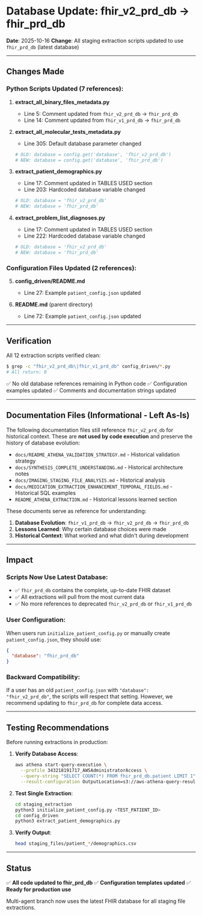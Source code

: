# Database Update: fhir_v2_prd_db → fhir_prd_db

**Date**: 2025-10-16
**Change**: All staging extraction scripts updated to use `fhir_prd_db` (latest database)

---

## Changes Made

### Python Scripts Updated (7 references):

1. **extract_all_binary_files_metadata.py**
   - Line 5: Comment updated from `fhir_v2_prd_db` → `fhir_prd_db`
   - Line 14: Comment updated from `fhir_v1_prd_db` → `fhir_prd_db`

2. **extract_all_molecular_tests_metadata.py**
   - Line 305: Default database parameter changed
   ```python
   # OLD: database = config.get('database', 'fhir_v2_prd_db')
   # NEW: database = config.get('database', 'fhir_prd_db')
   ```

3. **extract_patient_demographics.py**
   - Line 17: Comment updated in TABLES USED section
   - Line 203: Hardcoded database variable changed
   ```python
   # OLD: database = 'fhir_v2_prd_db'
   # NEW: database = 'fhir_prd_db'
   ```

4. **extract_problem_list_diagnoses.py**
   - Line 17: Comment updated in TABLES USED section
   - Line 222: Hardcoded database variable changed
   ```python
   # OLD: database = 'fhir_v2_prd_db'
   # NEW: database = 'fhir_prd_db'
   ```

### Configuration Files Updated (2 references):

5. **config_driven/README.md**
   - Line 27: Example `patient_config.json` updated

6. **README.md** (parent directory)
   - Line 72: Example `patient_config.json` updated

---

## Verification

All 12 extraction scripts verified clean:
```bash
$ grep -c "fhir_v2_prd_db\|fhir_v1_prd_db" config_driven/*.py
# All return: 0
```

✅ No old database references remaining in Python code
✅ Configuration examples updated
✅ Comments and documentation strings updated

---

## Documentation Files (Informational - Left As-Is)

The following documentation files still reference `fhir_v2_prd_db` for historical context. These are **not used by code execution** and preserve the history of database evolution:

- `docs/README_ATHENA_VALIDATION_STRATEGY.md` - Historical validation strategy
- `docs/SYNTHESIS_COMPLETE_UNDERSTANDING.md` - Historical architecture notes
- `docs/IMAGING_STAGING_FILE_ANALYSIS.md` - Historical analysis
- `docs/MEDICATION_EXTRACTION_ENHANCEMENT_TEMPORAL_FIELDS.md` - Historical SQL examples
- `README_ATHENA_EXTRACTION.md` - Historical lessons learned section

These documents serve as reference for understanding:
1. **Database Evolution**: `fhir_v1_prd_db` → `fhir_v2_prd_db` → `fhir_prd_db`
2. **Lessons Learned**: Why certain database choices were made
3. **Historical Context**: What worked and what didn't during development

---

## Impact

### Scripts Now Use Latest Database:
- ✅ `fhir_prd_db` contains the complete, up-to-date FHIR dataset
- ✅ All extractions will pull from the most current data
- ✅ No more references to deprecated `fhir_v2_prd_db` or `fhir_v1_prd_db`

### User Configuration:
When users run `initialize_patient_config.py` or manually create `patient_config.json`, they should use:
```json
{
  "database": "fhir_prd_db"
}
```

### Backward Compatibility:
If a user has an old `patient_config.json` with `"database": "fhir_v2_prd_db"`, the scripts will respect that setting. However, we recommend updating to `fhir_prd_db` for complete data access.

---

## Testing Recommendations

Before running extractions in production:

1. **Verify Database Access**:
   ```bash
   aws athena start-query-execution \
     --profile 343218191717_AWSAdministratorAccess \
     --query-string "SELECT COUNT(*) FROM fhir_prd_db.patient LIMIT 1" \
     --result-configuration OutputLocation=s3://aws-athena-query-results-343218191717-us-east-1/
   ```

2. **Test Single Extraction**:
   ```bash
   cd staging_extraction
   python3 initialize_patient_config.py <TEST_PATIENT_ID>
   cd config_driven
   python3 extract_patient_demographics.py
   ```

3. **Verify Output**:
   ```bash
   head staging_files/patient_*/demographics.csv
   ```

---

## Status

✅ **All code updated to fhir_prd_db**
✅ **Configuration templates updated**
✅ **Ready for production use**

Multi-agent branch now uses the latest FHIR database for all staging file extractions.
